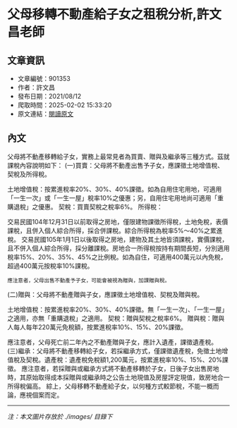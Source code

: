 # 父母移轉不動產給子女之租稅分析,許文昌老師

## 文章資訊
- 文章編號：901353
- 作者：許文昌
- 發布日期：2021/08/12
- 爬取時間：2025-02-02 15:33:20
- 原文連結：[閱讀原文](https://real-estate.get.com.tw/Columns/detail.aspx?no=901353)

## 內文
父母將不動產移轉給子女，實務上最常見者為買賣、贈與及繼承等三種方式。茲就課稅內容說明如下：
(一)買賣：父母將不動產出售予子女，應課徵土地增值稅、契稅及所得稅。

土地增值稅：按累進稅率20%、30%、40%課徵。如為自用住宅用地，可適用「一生一次」或「一生一屋」稅率10%之優惠；另，自用住宅用地尚可適用「重購退稅」之優惠。 
契稅：買賣契稅之稅率6%。 
所得稅：
    
交易民國104年12月31日以前取得之房地，僅限建物課徵所得稅，土地免稅，表價課稅，且併入個人綜合所得，採合併課稅。綜合所得稅為稅率5%～40%之累進稅。 
交易民國105年1月1日以後取得之房地，建物及其土地皆須課稅，實價課稅，且不併入個人綜合所得，採分離課稅。房地合一所得稅按持有期間長短，分別適用稅率15%、20%、35%、45%之比例稅。如為自住，可適用400萬元以內免稅，超過400萬元按稅率10%課稅。 

    應注意者，父母出售不動產予子女，可能會被視為贈與，加課贈與稅。 

(二)贈與：父母將不動產贈與子女，應課徵土地增值稅、契稅及贈與稅。

土地增值稅：按累進稅率20%、30%、40%課徵。無「一生一次」、「一生一屋」之適用，亦無「重購退稅」之適用。 
契稅：贈與契稅之稅率6%。 
贈與稅：贈與人每人每年220萬元免稅額，按累進稅率10%、15%、20%課徵。 

應注意者，父母死亡前二年內之不動產贈與子女，應計入遺產，課徵遺產稅。
(三)繼承：父母將不動產移轉給子女，若採繼承方式，僅課徵遺產稅，免徵土地增值稅及契稅。遺產稅：遺產稅免稅額1,200萬元，按累進稅率10%、15%、20%課徵。 
應注意者，若採贈與或繼承方式將不動產移轉於子女，日後子女出售房地時，其原始取得成本採贈與或繼承時之公告土地現值及房屋評定現值，致房地合一所得稅偏高。
綜上，父母移轉不動產給子女，以何種方式較節稅，不能一概而論，應視個案而定。

---
*注：本文圖片存放於 ./images/ 目錄下*
